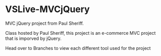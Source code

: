 # VSLive-MVCjQuery
MVC jQuery project from Paul Sheriff.

Class hosted by Paul Sheriff, this project is an e-commerce MVC project that is imporved by jQuery.

Head over to Branches to view each different tool used for the project
